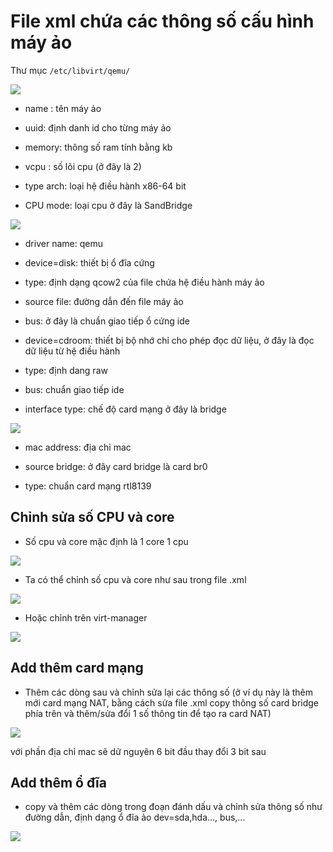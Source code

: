 # File xml chứa các thông số cấu hình máy ảo
Thư mục `/etc/libvirt/qemu/`

<img src="https://i.imgur.com/L8PHwEi.png">

- name : tên máy ảo

- uuid: định danh id cho từng máy ảo

- memory: thông số ram tính bằng kb

- vcpu : số lõi cpu (ở đây là 2)

- type arch: loại hệ điều hành x86-64 bit

- CPU mode: loại cpu ở đây là SandBridge

<img src="https://i.imgur.com/pV2LJmP.png">

- driver name: qemu

- device=disk: thiết bị ổ đĩa cứng

- type: định dạng qcow2 của file chứa hệ điều hành máy ảo

- source file: đường dẫn đến file máy ảo

- bus: ở đây là chuẩn giao tiếp ổ cứng ide

- device=cdroom: thiết bị bộ nhớ chỉ cho phép đọc dữ liệu, ở đây là đọc dữ liệu từ hệ điều hành

- type: định dang raw

- bus: chuẩn giao tiếp ide

- interface type: chế độ card mạng ở đây là bridge

<img src="https://i.imgur.com/7kytnx2.png">

- mac address: địa chỉ mac

- source bridge: ở đây card bridge là card br0

- type: chuẩn card mạng rtl8139

## Chỉnh sửa số CPU và core

- Số cpu và core mặc định là 1 core 1 cpu
<img src="https://i.imgur.com/kSlKHjv.png">

- Ta có thể chỉnh số cpu và core như sau trong file .xml
<img src="https://i.imgur.com/rx0lBWz.png">

- Hoặc chỉnh trên virt-manager
<img src="https://i.imgur.com/BcMhJ78.png">

## Add thêm card mạng

- Thêm các dòng sau và chỉnh sửa lại các thông số (ở ví dụ này là thêm mới card mạng NAT, bằng cách sửa file .xml copy thông số card bridge phía trên và thêm/sửa đổi 1 số thông tin để tạo ra card NAT)

<img src="https://i.imgur.com/UKpMYMV.png">

với phần địa chỉ mac sẽ dữ nguyên 6 bit đầu thay đổi 3 bit sau

## Add thêm ổ đĩa 

- copy và thêm các dòng trong đoạn đánh dấu và chỉnh sửa thông số như đường dẫn, định dạng ổ đĩa ảo dev=sda,hda..., bus,...

<img src="https://i.imgur.com/zl1zZeD.png">
